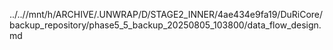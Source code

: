 ../..//mnt/h/ARCHIVE/.UNWRAP/D/STAGE2_INNER/4ae434e9fa19/DuRiCore/backup_repository/phase5_5_backup_20250805_103800/data_flow_design.md
